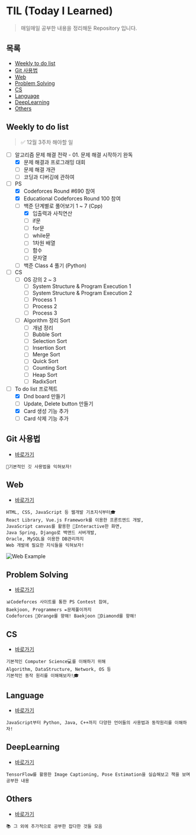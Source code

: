 # TIL (Today I Learned)

> 매일매일 공부한 내용을 정리해둔 Repository 입니다.

## 목록

* [Weekly to do list](#weekly-to-do-list)
* [Git 사용법](#git-사용법)
* [Web](#web)
* [Problem Solving](#problem-solving)
* [CS](#cs)
* [Language](#language)
* [DeepLearning](#deeplearning)
* [Others](#Others)

## Weekly to do list

> :white_check_mark: 12월 3주차 해야할 일

* [ ] 알고리즘 문제 해결 전략 - 01. 문제 해결 시작하기 완독
  * [x] 문제 해결과 프로그래밍 대회
  * [ ] 문제 해결 개관
  * [ ] 코딩과 디버깅에 관하여
* [ ] PS
  * [x] Codeforces Round #690 참여
  * [x] Educational Codeforces Round 100 참여
  * [ ] 백준 단계별로 풀어보기 1 ~ 7 (Cpp)
    * [x] 입출력과 사칙연산
    * [ ] if문
    * [ ] for문
    * [ ] while문
    * [ ] 1차원 배열
    * [ ] 함수
    * [ ] 문자열
  * [ ] 백준 Class 4 풀기 (Python)
* [ ] CS
  * [ ] OS 강의 2 ~ 3
    * [ ] System Structure & Program Execution 1
    * [ ] System Structure & Program Execution 2
    * [ ] Process 1
    * [ ] Process 2
    * [ ] Process 3
  * [ ] Algorithm 정리 Sort
    * [ ] 개념 정리
    * [ ] Bubble Sort
    * [ ] Selection Sort
    * [ ] Insertion Sort
    * [ ] Merge Sort
    * [ ] Quick Sort
    * [ ] Counting Sort
    * [ ] Heap Sort
    * [ ] RadixSort
* [ ] To do list 프로젝트
  * [x] Dnd board 만들기
  * [ ] Update, Delete button 만들기
  * [x] Card 생성 기능 추가
  * [ ] Card 삭제 기능 추가

## Git 사용법

* [바로가기](./git)

```
📝기본적인 깃 사용법을 익혀보자!
```

## Web

* [바로가기](./web)

```
HTML, CSS, JavaScript 등 웹개발 기초지식부터🎓
React Library, Vue.js Framework를 이용한 프론트엔드 개발,
JavaScript canvas를 활용한 🎈Interactive한 화면,
Java Spring, Django로 백앤드 서버개발,
Oracle, MySQL을 이용한 DB관리까지
Web 개발에 필요한 지식들을 익혀보자!
```

![Web Example](./images/web_example.gif)

## Problem Solving

* [바로가기](./problemSolving)

```
📊Codeforces 사이트를 통한 PS Contest 참여,
Baekjoon, Programmers ✒️문제풀이까지
Codeforces 🍊Orange를 향해! Baekjoon 💎Diamond를 향해!
```

## CS

* [바로가기](./CS)

```
기본적인 Computer Science💻를 이해하기 위해
Algorithm, DataStructure, Network, OS 등
기본적인 동작 원리를 이해해보자!🎓
```

## Language

* [바로가기](./language)

```
JavaScript부터 Python, Java, C++까지 다양한 언어들의 사용법과 동작원리를 이해하자!
```

## DeepLearning

* [바로가기](./DeepLearning)

```
TensorFlow를 활용한 Image Captioning, Pose Estimation을 실습해보고 책을 보며 공부한 내용
```

## Others

* [바로가기](./others)

```
📚 그 외에 추가적으로 공부한 잡다한 것들 모음
```





